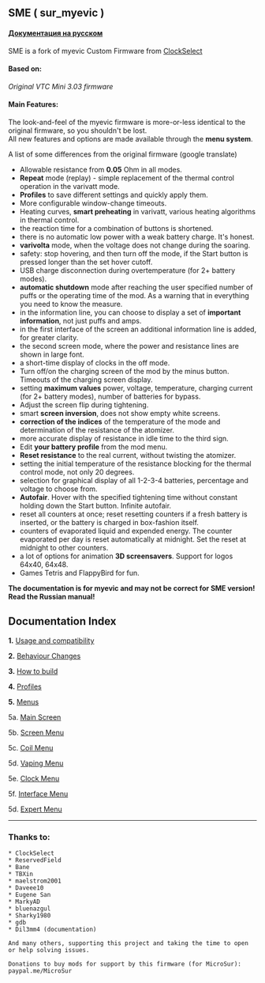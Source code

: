 ## **SME ( sur_myevic )**

#### [Документация на русском](https://github.com/MicroSur/sur_myevic/blob/master/README_ru.md)

SME is a fork of myevic Custom Firmware from [ClockSelect](https://github.com/ClockSelect/myevic/blob/master/src)

#### Based on:
*Original VTC Mini 3.03 firmware*

#### Main Features:
The look-and-feel of the myevic firmware is more-or-less identical to the original firmware, so you shouldn't be lost.  
All new features and options are made available through the **menu system**.

A list of some differences from the original firmware (google translate)  

 * Allowable resistance from **0.05** Ohm in all modes.
 * **Repeat** mode (replay) - simple replacement of the thermal control operation in the varivatt mode.
* **Profiles** to save different settings and quickly apply them.
* More configurable window-change timeouts.
* Heating curves, **smart preheating** in varivatt, various heating algorithms in thermal control.
* the reaction time for a combination of buttons is shortened.
* there is no automatic low power with a weak battery charge. It's honest.
* **varivolta** mode, when the voltage does not change during the soaring.
* safety: stop hovering, and then turn off the mode, if the Start button is pressed longer than the set hover cutoff.
* USB charge disconnection during overtemperature (for 2+ battery modes).
* **automatic shutdown** mode after reaching the user specified number of puffs or the operating time of the mod. As a warning that in everything you need to know the measure.
* in the information line, you can choose to display a set of **important information**, not just puffs and amps.
* in the first interface of the screen an additional information line is added, for greater clarity.
* the second screen mode, where the power and resistance lines are shown in large font.
* a short-time display of clocks in the off mode.
* Turn off/on the charging screen of the mod by the minus button. Timeouts of the charging screen display.
* setting **maximum values** power, voltage, temperature, charging current (for 2+ battery modes), number of batteries for bypass.
* Adjust the screen flip during tightening.
* smart **screen inversion**, does not show empty white screens.
* **correction of the indices** of the temperature of the mode and determination of the resistance of the atomizer.
* more accurate display of resistance in idle time to the third sign.
* Edit **your battery profile** from the mod menu.
* **Reset resistance** to the real current, without twisting the atomizer.
* setting the initial temperature of the resistance blocking for the thermal control mode, not only 20 degrees.
* selection for graphical display of all 1-2-3-4 batteries, percentage and voltage to choose from.
* **Autofair**. Hover with the specified tightening time without constant holding down the Start button. Infinite autofair.
* reset all counters at once; reset resetting counters if a fresh battery is inserted, or the battery is charged in box-fashion itself.
* counters of evaporated liquid and expended energy. The counter evaporated per day is reset automatically at midnight. Set the reset at midnight to other counters.
* a lot of options for animation **3D screensavers**. Support for logos 64x40, 64x48.
* Games Tetris and FlappyBird for fun.


**The documentation is for myevic and may not be correct for SME version! Read the Russian manual!**

## Documentation Index 
   __1.__ [Usage and compatibility](https://github.com/MicroSur/sur_myevic/blob/master/git_doc_en/usageandcompatibility_en.md)
   
   __2.__ [Behaviour Changes](https://github.com/MicroSur/sur_myevic/blob/master/git_doc_en/behaviourchanges_en.md)
   
   __3.__ [How to build](https://github.com/MicroSur/sur_myevic/blob/master/git_doc_en/howtobuild_en.md)

   __4.__ [Profiles](https://github.com/MicroSur/sur_myevic/blob/master/git_doc_en/profiles_en.md)

   __5.__ [Menus](https://github.com/MicroSur/sur_myevic/blob/master/git_doc_en/menus_en.md)

 5a. [Main Screen](https://github.com/MicroSur/sur_myevic/blob/master/git_doc_en/mainscr_en.md)
     
   5b. [Screen Menu](https://github.com/MicroSur/sur_myevic/blob/master/git_doc_en/screen_en.md)

   5c. [Coil Menu](https://github.com/MicroSur/sur_myevic/blob/master/git_doc_en/coils_en.md)

   5d. [Vaping Menu](https://github.com/MicroSur/sur_myevic/blob/master/git_doc_en/vaping_en.md)

   5e. [Clock Menu](https://github.com/MicroSur/sur_myevic/blob/master/git_doc_en/clock_en.md)

   5f. [Interface Menu](https://github.com/MicroSur/sur_myevic/blob/master/git_doc_en/interface_en.md)
  
   5d. [Expert Menu](https://github.com/MicroSur/sur_myevic/blob/master/git_doc_en/expert_en.md)

-----
### Thanks to:

    * ClockSelect
    * ReservedField
    * Bane
    * TBXin
    * maelstrom2001
    * Daveee10
    * Eugene San
    * MarkyAD
    * bluenazgul
    * Sharky1980
    * gdb
    * Dil3mm4 (documentation)

    And many others, supporting this project and taking the time to open or help solving issues.

    Donations to buy mods for support by this firmware (for MicroSur): paypal.me/MicroSur